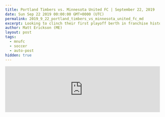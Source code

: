 ```yaml
---
title: Portland Timbers vs. Minnesota United FC | September 22, 2019
date: Sun Sep 22 2019 00:00:00 GMT+0000 (UTC)
permalink: 2019_9_22_portland_timbers_vs_minnesota_united_fc_md
excerpt: Looking to clinch their first playoff berth in franchise history, Minnesota United travels to Portland to take on a slumping Timbers in Week 29 of the MLS Regular Season.
author: Matt Erickson (ME)
layout: post
tags:
  - mnufc
  - soccer
  - auto-post
hidden: true
---
```

<div class='soccer-video-wrapper'>
    <iframe class='soccer-video' width='100%' height='auto' frameborder='0' allowfullscreen src="https://www.mnufc.com/iframe-video?brightcove_id=6088530777001&brightcove_player_id=default&brightcove_account_id=5534894110001"></iframe>
  </div>